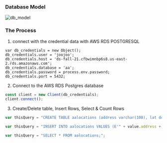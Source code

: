 ### Database Model
![db_model](https://user-images.githubusercontent.com/86972559/137996506-e86163dc-ec58-4c51-a008-cc9993caab85.png)

### The Process
1. connect with the credential data with AWS RDS POSTGRESQL
```// AWS RDS POSTGRESQL INSTANCE
var db_credentials = new Object();
db_credentials.user = 'joojoo';
db_credentials.host = 'ds-fall-21.cfbwimnbp6s8.us-east-2.rds.amazonaws.com';
db_credentials.database = 'aa';
db_credentials.password = process.env.password;
db_credentials.port = 5432;
```


2. Connect to the AWS RDS Postgres database
```js
const client = new Client(db_credentials);
client.connect();
```

3. Create/Delete table, Insert Rows, Select & Count Rows
```js
var thisQuery = "CREATE TABLE aalocations (address varchar(100), lat double precision, long double precision);";
```

```js
var thisQuery = "INSERT INTO aalocations VALUES (E'" + value.address + "', " + value.latLong.lat + ", " + value.latLong.lng + ");";
```

```js
var thisQuery = "SELECT * FROM aalocations;";
```
